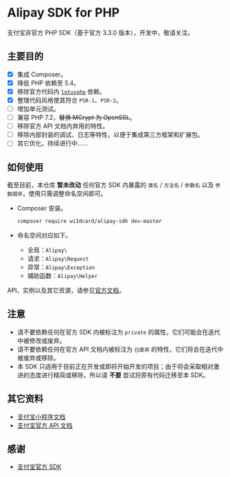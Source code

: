 # Alipay SDK for PHP

支付宝非官方 PHP SDK（基于官方 3.3.0 版本），开发中，敬请关注。

## 主要目的

- [x] 集成 Composer。
- [x] 降低 PHP 依赖至 5.4。
- [x] 移除官方代码内 [`lotusphp`](https://github.com/qinjx/lotusphp) 依赖。
- [x] 整理代码风格使其符合 `PSR-1`、`PSR-2`。
- [ ] 增加单元测试。
- [ ] 兼容 PHP 7.2，<del>替换 MCrypt 为 OpenSSL</del>。
- [ ] 移除官方 API 文档内弃用的特性。
- [ ] 移除内部封装的调试、日志等特性，以便于集成第三方框架和扩展包。
- [ ] 其它优化，持续进行中……

## 如何使用

截至目前，本仓库 **暂未改动** 任何官方 SDK 内暴露的 `类名` / `方法名` / `参数名` 以及 `参数顺序`，使用只需调整命名空间即可。

- Composer 安装。

    ```bash
    composer require wi1dcard/alipay-sdk dev-master
    ```

- 命名空间对应如下。

    - 全局：`Alipay\`
    - 请求：`Alipay\Request`
    - 异常：`Alipay\Exception`
    - 辅助函数：`Alipay\Helper`

API、实例以及其它资源，请参见[官方文档](#其它资料)。

## 注意

- 请不要依赖任何在官方 SDK 内被标注为 `private` 的属性，它们可能会在迭代中被修改或废弃。
- 请不要依赖任何在官方 API 文档内被标注为 `已废弃` 的特性，它们将会在迭代中被废弃或移除。
- 本 SDK 只适用于目前正在开发或即将开始开发的项目；由于将会采取相对激进的态度进行精简或移除，所以请 **不要** 尝试将原有代码迁移至本 SDK。

## 其它资料

- [支付宝小程序文档](https://docs.alipay.com/mini/introduce)
- [支付宝官方 API 文档](https://docs.open.alipay.com/api/)

## 感谢

- [支付宝官方 SDK](https://docs.open.alipay.com/54/103419/)